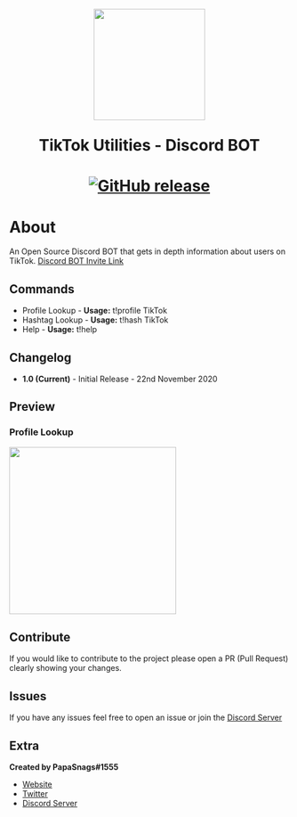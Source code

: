 <h1 align="center">
    <br>
    <img src="https://cdn.discordapp.com/app-icons/779968259671457792/184465ca744886f62b39f100b52de9a0.png?"height="200">
    <br>
    <p>TikTok Utilities
 - Discord BOT</p>
<h1>
<p align="center">
    <a href="https://github.com/papasnags/TikTok-Utilities/releases">
        <img alt="GitHub release" src="https://img.shields.io/github/release/PapaSnags/TikTok-Utilities.svg">
    </a>
</p>

# About
An Open Source Discord BOT that gets in depth information about users on TikTok. [Discord BOT Invite Link](https://discord.com/oauth2/authorize?client_id=779968259671457792&scope=bot&permissions=93248)

## Commands 
* Profile Lookup - **Usage:** t!profile TikTok
* Hashtag Lookup - **Usage:** t!hash TikTok
* Help - **Usage:** t!help

## Changelog
* **1.0 (Current)** - Initial Release - 22nd November 2020

## Preview
### Profile Lookup 
<img src="https://i.imgur.com/yEqMYuI.png" height="300">

## Contribute
If you would like to contribute to the project please open a PR (Pull Request) clearly showing your changes.

## Issues
If you have any issues feel free to open an issue or join the [Discord Server](https://discord.com/invite/w7B5nKB)

## Extra
__Created by PapaSnags#1555__
* [Website](https://papa-snags.com/projects/PLUG/)
* [Twitter](https://twitter.com/PapaSnags)
* [Discord Server](https://discord.com/invite/w7B5nKB)
</br>